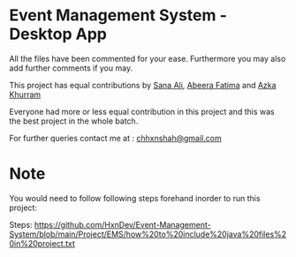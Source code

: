 # Event Management System - Desktop App

All the files have been commented for your ease. Furthermore you may also add further comments if you may.

This project has equal contributions by [Sana Ali](https://github.com/sanaa-khan), [Abeera Fatima](https://github.com/ninjacarrot) and [Azka Khurram](https://github.com/AzkaKhurram)

Everyone had more or less equal contribution in this project and this was the best project in the whole batch.

For further queries contact me at : chhxnshah@gmail.com

# Note
You would need to follow following steps forehand inorder to run this project:

Steps: https://github.com/HxnDev/Event-Management-System/blob/main/Project/EMS/how%20to%20include%20java%20files%20in%20project.txt
